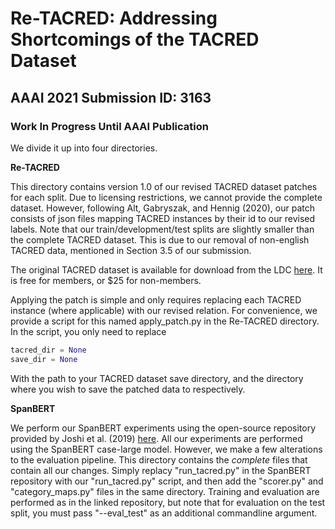 # Re-TACRED: Addressing Shortcomings of the TACRED Dataset

## AAAI 2021 Submission ID: 3163

### Work In Progress Until AAAI Publication

We divide it up into four directories. 

**Re-TACRED**

This directory contains version 1.0 of our revised TACRED dataset patches for each split. Due to licensing restrictions, we cannot provide the complete dataset. 
However, following Alt, Gabryszak, and Hennig (2020), our patch consists of json files mapping TACRED instances by their id to our revised labels. 
Note that our train/development/test splits are slightly smaller than the complete TACRED dataset. This is due to our removal of non-english TACRED data, 
mentioned in Section 3.5 of our submission. 

The original TACRED dataset is available for download from the LDC [here](https://catalog.ldc.upenn.edu/LDC2018T24). It is free for members, or $25 for non-members.

Applying the patch is simple and only requires replacing each TACRED instance (where applicable) with our revised relation. For convenience, we provide a script 
for this named apply_patch.py in the Re-TACRED directory. In the script, you only need to replace 
```python
tacred_dir = None
save_dir = None
```
With the path to your TACRED dataset save directory, and the directory where you wish to save the patched data to respectively.


**SpanBERT**

We perform our SpanBERT experiments using the open-source repository provided by Joshi et al. (2019) [here](https://github.com/facebookresearch/SpanBERT). All our experiments are performed using the SpanBERT case-large model. However, we make a few alterations to the evaluation pipeline. This directory contains the *complete* files that contain all our changes. Simply replacy "run_tacred.py" in the SpanBERT repository with our "run_tacred.py" script, and then add the "scorer.py" and "category_maps.py" files in the same directory. Training and evaluation are performed as in the linked repository, but note that for evaluation on the test split, you must pass "--eval_test" as an additional commandline argument.

